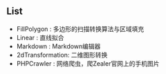 List
---

- FillPolygon    : 多边形的扫描转换算法与区域填充
- Linear         : 直线拟合
- Markdown       : Markdown编辑器
- 2dTransformation: 二维图形转换
- PHPCrawler     : 网络爬虫，爬Zealer官网上的手机图片
